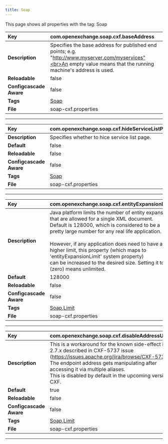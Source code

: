 ```yaml
---
title: Soap
---
```


This page shows all properties with the tag: Soap

| __Key__ | com.openexchange.soap.cxf.baseAddress |
|:----------------|:--------|
| __Description__ | Specifies the base address for published end points; e.g. "http://www.myserver.com/myservices"<br>An empty value means that the running machine's address is used.<br> |
| __Reloadable__ | false |
| __Configcascade Aware__ | false |
| __Tags__ | <a href="https://documentation.open-xchange.com/latest/middleware/configuration/tags/Soap.html">Soap</a> |
| __File__ | soap-cxf.properties |

---
| __Key__ | com.openexchange.soap.cxf.hideServiceListPage |
|:----------------|:--------|
| __Description__ | Specifies whether to hice service list page.<br> |
| __Default__ | false |
| __Reloadable__ | false |
| __Configcascade Aware__ | false |
| __Tags__ | <a href="https://documentation.open-xchange.com/latest/middleware/configuration/tags/Soap.html">Soap</a> |
| __File__ | soap-cxf.properties |

---
| __Key__ | com.openexchange.soap.cxf.entityExpansionLimit |
|:----------------|:--------|
| __Description__ | Java platform limits the number of entity expansions that are allowed for a single XML document.<br>Default is 128000, which is considered to be a pretty large number for any real life application.<br><br>However, if any application does need to have a higher limit, this property (which maps to 'entityExpansionLimit' system property)<br>can be increased to the desired size. Setting it to 0 (zero) means unlimited.<br> |
| __Default__ | 128000 |
| __Reloadable__ | false |
| __Configcascade Aware__ | false |
| __Tags__ | <a href="https://documentation.open-xchange.com/latest/middleware/configuration/tags/Soap.html">Soap</a>,<a href="https://documentation.open-xchange.com/latest/middleware/configuration/tags/Limit.html">Limit</a> |
| __File__ | soap-cxf.properties |

---
| __Key__ | com.openexchange.soap.cxf.disableAddressUpdates |
|:----------------|:--------|
| __Description__ | This is a workaround for the known side-effect in CXF 2.7.x described in CXF-5737 issue (https://issues.apache.org/jira/browse/CXF-5737)<br>The endpoint address gets manipulating after accessing it via multiple aliases.<br>This is disabled by default in the upcoming versions of CXF.<br> |
| __Default__ | true |
| __Reloadable__ | false |
| __Configcascade Aware__ | false |
| __Tags__ | <a href="https://documentation.open-xchange.com/latest/middleware/configuration/tags/Soap.html">Soap</a>,<a href="https://documentation.open-xchange.com/latest/middleware/configuration/tags/Limit.html">Limit</a> |
| __File__ | soap-cxf.properties |

---
